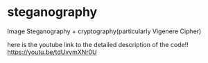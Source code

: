 # steganography
Image Steganography + cryptography(particularly Vigenere Cipher)

here is the youtube link to the detailed description of the code!!
https://youtu.be/tdUvvmXNr0U
